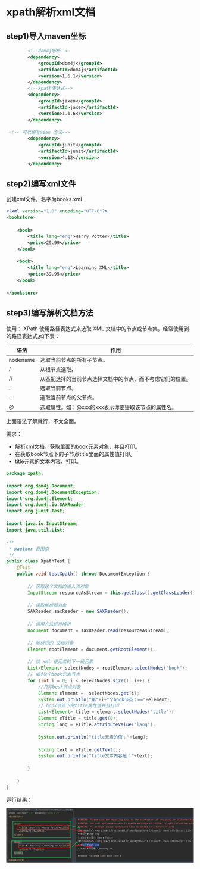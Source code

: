 # xpath解析xml文档

## step1)导入maven坐标

```xml
        <!--dom4j解析-->
        <dependency>
            <groupId>dom4j</groupId>
            <artifactId>dom4j</artifactId>
            <version>1.6.1</version>
        </dependency>
        <!--xpath表达式-->
        <dependency>
            <groupId>jaxen</groupId>
            <artifactId>jaxen</artifactId>
            <version>1.1.6</version>
        </dependency>

 <!-- 可以编写mian 方法-->
        <dependency>
            <groupId>junit</groupId>
            <artifactId>junit</artifactId>
            <version>4.12</version>
        </dependency>

```

## step2)编写xml文件

创建xml文件，名字为books.xml

```xml
<?xml version="1.0" encoding="UTF-8"?>
<bookstore>

    <book>
        <title lang="eng">Harry Potter</title>
        <price>29.99</price>
    </book>

    <book>
        <title lang="eng">Learning XML</title>
        <price>39.95</price>
    </book>

</bookstore>
```

## step3)编写解析文档方法

使用： XPath 使用路径表达式来选取 XML 文档中的节点或节点集，经常使用到的路径表达式,如下表：

| 语法     | 作用                                                       |
| -------- | ---------------------------------------------------------- |
| nodename | 选取当前节点的所有子节点。                                 |
| /        | 从根节点选取。                                             |
| //       | 从匹配选择的当前节点选择文档中的节点，而不考虑它们的位置。 |
| .        | 选取当前节点。                                             |
| ..       | 选取当前节点的父节点。                                     |
| @        | 选取属性。如：@xxx的xxx表示你要提取该节点的属性名。        |

上面语法了解就行，不太全面。

需求：

- 解析xml文档，获取里面的book元素对象，并且打印。
- 在获取book节点下的子节点title里面的属性值打印。
- title元素的文本内容，打印。

```java
package xpath;

import org.dom4j.Document;
import org.dom4j.DocumentException;
import org.dom4j.Element;
import org.dom4j.io.SAXReader;
import org.junit.Test;

import java.io.InputStream;
import java.util.List;

/**
 * @author 吾图南
 */
public class XpathTest {
    @Test
    public void testXpath() throws DocumentException {
        
        // 获取这个文档的输入流对象
        InputStream resourceAsStream = this.getClass().getClassLoader().getResourceAsStream("books.xml");
        
        // 读取解析器对象
        SAXReader saxReader = new SAXReader();
        
        // 调用方法进行解析
        Document document = saxReader.read(resourceAsStream);
        
        // 解析后的 文档对象
        Element rootElement = document.getRootElement();
        
        // 找 xml 根元素的下一级元素
        List<Element> selectNodes = rootElement.selectNodes("book");
        // 编列2个book元素节点
        for (int i = 0; i < selectNodes.size(); i++) {
            //打印book节点对象
            Element element =  selectNodes.get(i);
            System.out.println("第"+i+"个book节点：=="+element);
            // book节点下的title属性值并且打印
            List<Element> title = element.selectNodes("title");
            Element eTitle = title.get(0);
            String lang = eTitle.attributeValue("lang");

            System.out.println("title元素的值："+lang);

            String text = eTitle.getText();
            System.out.println("title文本内容是："+text);
            
        }

    }
}
```

运行结果：

![image-20230806142821716](xpath解析doc.assets/image-20230806142821716.png)



